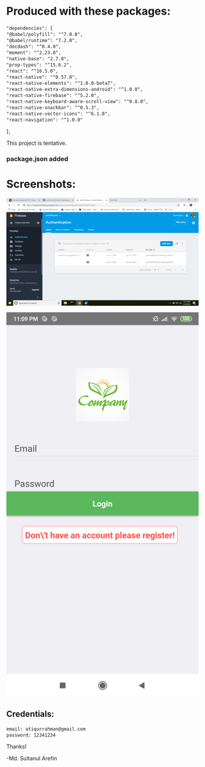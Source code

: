 # Produced with these packages:
	"dependencies": {
    "@babel/polyfill": "^7.0.0",
    "@babel/runtime": "7.2.0",
    "docdash": "^0.4.0",
    "moment": "^2.23.0",
    "native-base": "2.7.0",
    "prop-types": "^15.6.2",
    "react": "^16.5.0",
    "react-native": "^0.57.8",
    "react-native-elements": "^1.0.0-beta7",
    "react-native-extra-dimensions-android": "^1.0.0",
    "react-native-firebase": "^5.2.0",
    "react-native-keyboard-aware-scroll-view": "^0.8.0",
    "react-native-snackbar": "^0.5.3",
    "react-native-vector-icons": "^6.1.0",
    "react-navigation": "^1.0.0"
  },

This project is tentative. 
### package.json added

# Screenshots:
![Firebase console](./screenshots/firebase_console.png)

![Login Screen](./screenshots/LoginScreen.png)






## Credentials: 
	email: atiqurrahman@gmail.com 
	password: 12341234


Thanks!

-Md. Sultanul Arefin